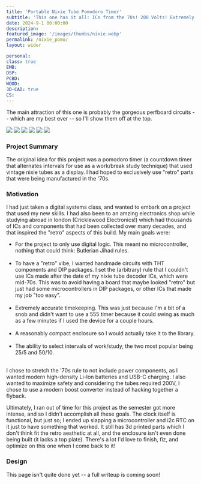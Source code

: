 ```yaml
---
title: 'Portable Nixie Tube Pomodoro Timer'
subtitle: 'This one has it all: ICs from the 70s! 200 Volts! Extremely Competent Perfboard Circuits! And of course, USB-C.'
date: 2024-9-1 00:00:00
description: 
featured_image: '/images/thumbs/nixie.webp'
permalink: /nixie_pomo/
layout: wider

personal:
class: true
EMB:
DSP:
PCBD:
WOOD:
3D-CAD: true
CS:
---
```


The main attraction of this one is probably the gorgeous perfboard circuits -- which are my best ever -- so I'll show them off at the top.

<div class="gallery" data-columns="3">
	<img src="/images/nixie/IC1.webp">
	<img src="/images/nixie/IC2.webp">
	<img src="/images/nixie/shift_reg.webp">
	<img src="/images/nixie/power.webp">
	<img src="/images/nixie/to_ribbon.webp">
	<img src="/images/nixie/ribbon_back.webp">
</div>




<h3> Project Summary </h3>

The original idea for this project was a pomodoro timer (a countdown timer that alternates intervals for use as a work/break study technique) that used vintage nixie tubes as a display. I had hoped to exclusively use "retro" parts that were being manufactured in the '70s. 

<h3> Motivation </h3>

I had just taken a digital systems class, and wanted to embark on a project that used my new skills. I had also been to an amzing electronics shop while studying abroad in london (Cricklewood Electronics!) which had thousands of ICs and components that had been collected over many decades, and that inspired the "retro" aspects of this build. My main goals were:

* For the project to only use digital logic. This meant no microcontroller, nothing that could think: Butlerian Jihad rules. <br><br>
* To have a "retro" vibe, I wanted handmade circuits with THT components and DIP packages. I set the (arbitrary) rule that I couldn't use ICs made after the date of my nixie tube decoder ICs, which were mid-70s. This was to avoid having a board that maybe looked "retro" but just had some microcontrollers in DIP packages, or other ICs that made my job "too easy".  <br><br>
* Extremely accurate timekeeping. This was just because I'm a bit of a snob and didn't want to use a 555 timer because it could swing as much as a few minutes if I used the device for a couple hours. <br><br>
* A reasonably compact enclosure so I would actually take it to the library. <br><br>
* The ability to select intervals of work/study, the two most popular being 25/5 and 50/10. <br><br>

I chose to stretch the '70s rule to not include power components, as I wanted modern high-density Li-Ion batteries and USB-C charging. I also wanted to maximize safety and considering the tubes required 200V, I chose to use a modern boost converter instead of hacking together a flyback.

Ultimately, I ran out of time for this project as the semester got more intense, and so I didn't accomplish all these goals. The clock itself is functional, but just so; I ended up slapping a microcontroller and i2c RTC on it just to have something that worked. It still has 3d printed parts which I don't think fit the retro aesthetic at all, and the enclosure isn't even done being built (it lacks a top plate). There's a lot I'd love to finish, fiz, and optimize on this one when I come back to it!


<h3> Design </h3>


This page isn't quite done yet -- a full writeup is coming soon!

<!-- 
The design was heavily influenced by the size and depth of the nixie tubes, which I mounted in equally retro sockets that were very deep. I wanted to

Put simply, this design was the same as v4.1 but with all components swapped for the smallest componenet of the same type that was still in spec. The LDO went from a classic AMS1117 (SOT-223 package) to the more foreign "NCP706AMX" LDO, which somehow manages >1A of current in a package measuring 1.2 x 1.6mm! Everything that could be 0402 became 0402, and the ESP32C3 module went from the standard WROOM module to the more compact (and more expensive) WROOM-MINI package. The routing was basically "move parts until the nets seem possible, route until you give up, decide to reduce design constraints, repeat" until I got it working.

{% figure %}
<p><img src="/images/abled5pcb/route5.webp" alt="Routing"></p>
{% endfigure %}
	Routing for v5

<h3> Aesthetics </h3>

These are black! Because they are visible on the outside of the bands. The back silkscreen says "She's a runner, She's a Pratt Star", which I put on every one of my PCBs, referencing a Duke joke about the Pratt School Of Engineering.

{% figure %}
<p><img src="/images/abled5pcb/in_hand.webp" alt="Tiny"></p>
{% endfigure %}
	Alright, yea. I got it pretty small. -->

<!-- This page isn't quite done yet -- a full writeup is coming soon!

![](/images/demo/landscape-01.jpg)

## Demo content

This page is a demo that shows everything you can do inside portfolio and blog posts.

We've included everything you need to create engaging posts about your work, and show off your case studies in a beautiful way.

**Obviously,** we’ve styled up *all the basic* text formatting options [available in markdown](https://github.com/adam-p/markdown-here/wiki/Markdown-Cheatsheet).

You can create lists:

* Simple bulleted lists
* Like this one
* Are cool

And:

1. Numbered lists
2. Like this other one
3. Are great too

You can also add blockquotes, which are shown at a larger width to help break up the layout and draw attention to key parts of your content:

> “Simple can be harder than complex: You have to work hard to get your thinking clean to make it simple. But it’s worth it in the end because once you get there, you can move mountains.”

The theme also supports markdown tables:

| Item                 | Author        | Supports tables? | Price |
|----------------------|---------------|------------------|-------|
| Duet Jekyll Theme    | Jekyll Themes | Yes              | $49   |
| Index Jekyll Theme   | Jekyll Themes | Yes              | $49   |
| Journal Jekyll Theme | Jekyll Themes | Yes              | $49   |

And footnotes[^1], which link to explanations[^2] at the bottom of the page[^3].

[^1]: Beautiful modern, minimal theme design.
[^2]: Powerful features to show off your work.
[^3]: Maintained and supported by the theme developer.

You can throw in some horizontal rules too:

---

### Image galleries

Here's a really neat custom feature we added – galleries:

<div class="gallery" data-columns="3">
	<img src="/images/demo/square-01.jpg">
	<img src="/images/demo/portrait-02.jpg">
	<img src="/images/demo/square-02.jpg">
	<img src="/images/demo/square-03.jpg">
	<img src="/images/demo/square-04.jpg">
	<img src="/images/demo/landscape-05.jpg">
</div>

Inspired by the Galleries feature from WordPress, we've made it easy to create grid layouts for your images. Just use a bit of simple HTML in your post to create a masonry grid image layout:

```html
<div class="gallery" data-columns="3">
    <img src="/images/demo/square-01.jpg">
    <img src="/images/demo/portrait-02.jpg">
    <img src="/images/demo/square-02.jpg">
    <img src="/images/demo/square-03.jpg">
    <img src="/images/demo/square-04.jpg">
    <img src="/images/demo/landscape-05.jpg">
</div>
```

*See what we did there? Code and syntax highlighting is built-in too!*

Change the number inside the 'columns' setting to create different types of gallery for all kinds of purposes. You can even click on each image to seamlessly enlarge it on the page.

---

### Image carousels

Here's another gallery with only one column, which creates a carousel slide-show instead.

A nice little feature: the carousel only advances when it is in view, so your visitors won't scroll down to find it half way through your images.

<div class="gallery" data-columns="1">
	<img src="/images/demo/landscape-02.jpg">
	<img src="/images/demo/landscape-03.jpg">
	<img src="/images/demo/landscape-04.jpg">
</div>

### What about videos?

Videos are an awesome way to show off your work in a more engaging and personal way, and we’ve made sure they work great on our themes. Just paste an embed code from YouTube or Vimeo, and the theme makes sure it displays perfectly:

<iframe src="https://player.vimeo.com/video/107469489" width="640" height="360" frameborder="0" allowfullscreen></iframe>

---

## Pretty cool, huh?

We've packed this theme with powerful features to show off your work.

Why not put them to use on your new portfolio?

<a href="https://jekyllthemes.io/theme/board-portfolio-jekyll-theme" class="button button--large">Get This Theme</a> -->